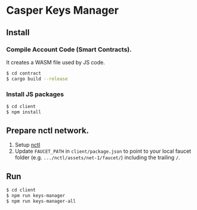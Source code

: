 # Casper Keys Manager

## Install

### Compile Account Code (Smart Contracts).
It creates a WASM file used by JS code.
```bash
$ cd contract
$ cargo build --release
```

### Install JS packages
```bash
$ cd client
$ npm install
```

## Prepare nctl network.
1. Setup [nctl](https://github.com/CasperLabs/casper-node/tree/master/utils/nctl)
2. Update `FAUCET_PATH` in `client/package.json` to point to your local faucet folder (e.g. `.../nctl/assets/net-1/faucet/`) including the trailing `/`.

## Run
```bash
$ cd client
$ npm run keys-manager
$ npm run keys-manager-all
```
